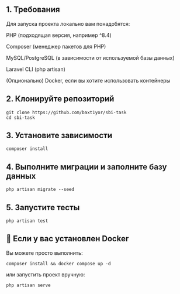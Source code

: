 ## 1. Требования
Для запуска проекта локально вам понадобятся:

PHP (подходящая версия, например ^8.4)

Composer (менеджер пакетов для PHP)

MySQL/PostgreSQL (в зависимости от используемой базы данных)

Laravel CLI (php artisan)

(Опционально) Docker, если вы хотите использовать контейнеры


## 2. Клонируйте репозиторий
```
git clone https://github.com/baxt1yor/sbi-task
cd sbi-task
```
## 3. Установите зависимости
```
composer install
```

##  4. Выполните миграции и заполните базу данных
```
php artisan migrate --seed
```

## 5. Запустите тесты

```
php artisan test
```

## 🐳 Если у вас установлен Docker
Вы можете просто выполнить:
```
composer install && docker compose up -d
```
или запустить проект вручную:

```
php artisan serve
```
